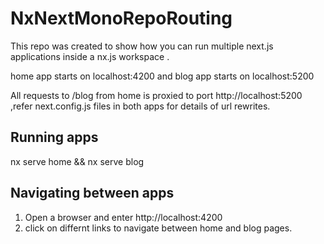 # NxNextMonoRepoRouting

This repo was created to show how you can run multiple next.js applications inside a nx.js workspace .

home app starts on localhost:4200 and blog app starts on localhost:5200

All requests to /blog from home is proxied to port http://localhost:5200 ,refer next.config.js files in both apps for details of url rewrites.

## Running apps

nx serve home && nx serve blog

## Navigating between apps

1. Open a browser and enter http://localhost:4200
2. click on differnt links to navigate between home and blog pages.
